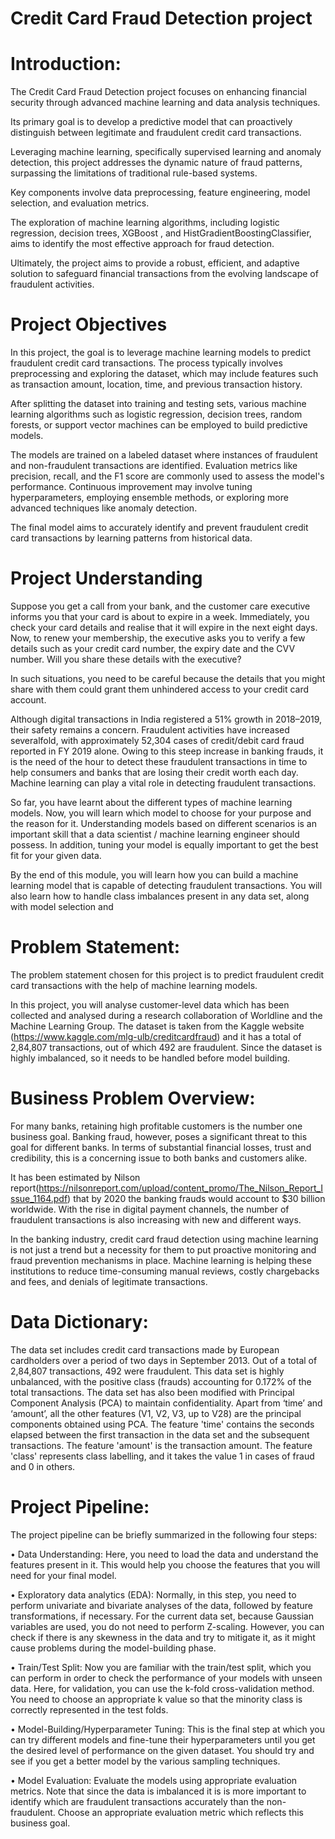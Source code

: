 # Credit Card Fraud Detection project

# Introduction:

The Credit Card Fraud Detection project focuses on enhancing financial security through advanced machine learning and data analysis techniques.

Its primary goal is to develop a predictive model that can proactively distinguish between legitimate and fraudulent credit card transactions.

Leveraging machine learning, specifically supervised learning and anomaly detection, this project addresses the dynamic nature of fraud patterns, surpassing the limitations of traditional rule-based systems.

Key components involve data preprocessing, feature engineering, model selection, and evaluation metrics.

The exploration of machine learning algorithms, including logistic regression, decision trees, XGBoost , and HistGradientBoostingClassifier, aims to identify the most effective approach for fraud detection.

Ultimately, the project aims to provide a robust, efficient, and adaptive solution to safeguard financial transactions from the evolving landscape of fraudulent activities.

# Project Objectives

In this project, the goal is to leverage machine learning models to predict fraudulent credit card transactions. The process typically involves preprocessing and exploring the dataset, which may include features such as transaction amount, location, time, and previous transaction history.

After splitting the dataset into training and testing sets, various machine learning algorithms such as logistic regression, decision trees, random forests, or support vector machines can be employed to build predictive models.

The models are trained on a labeled dataset where instances of fraudulent and non-fraudulent transactions are identified. Evaluation metrics like precision, recall, and the F1 score are commonly used to assess the model's performance. Continuous improvement may involve tuning hyperparameters, employing ensemble methods, or exploring more advanced techniques like anomaly detection.

The final model aims to accurately identify and prevent fraudulent credit card transactions by learning patterns from historical data.

# Project Understanding

Suppose you get a call from your bank, and the customer care executive informs you that your card is about to expire in a week. Immediately, you check your card details and realise that it will expire in the next eight days. Now, to renew your membership, the executive asks you to verify a few details such as your credit card number, the expiry date and the CVV number. Will you share these details with the executive?

In such situations, you need to be careful because the details that you might share with them could grant them unhindered access to your credit card account.

Although digital transactions in India registered a 51% growth in 2018–2019, their safety remains a concern. Fraudulent activities have increased severalfold, with approximately 52,304 cases of credit/debit card fraud reported in FY 2019 alone. Owing to this steep increase in banking frauds, it is the need of the hour to detect these fraudulent transactions in time to help consumers and banks that are losing their credit worth each day. Machine learning can play a vital role in detecting fraudulent transactions.

So far, you have learnt about the different types of machine learning models. Now, you will learn which model to choose for your purpose and the reason for it. Understanding models based on different scenarios is an important skill that a data scientist / machine learning engineer should possess. In addition, tuning your model is equally important to get the best fit for your given data.

By the end of this module, you will learn how you can build a machine learning model that is capable of detecting fraudulent transactions. You will also learn how to handle class imbalances present in any data set, along with model selection and

# Problem Statement:

The problem statement chosen for this project is to predict fraudulent credit card transactions with the help of machine learning models.

In this project, you will analyse customer-level data which has been collected and analysed during a research collaboration of Worldline and the Machine Learning Group.
The dataset is taken from the Kaggle website (https://www.kaggle.com/mlg-ulb/creditcardfraud) and it has a total of 2,84,807 transactions, out of which 492 are fraudulent. Since the dataset is highly imbalanced, so it needs to be handled before model building.

# Business Problem Overview:

For many banks, retaining high profitable customers is the number one business goal. Banking fraud, however, poses a significant threat to this goal for different banks. In terms of substantial financial losses, trust and credibility, this is a concerning issue to both banks and customers alike.

It has been estimated by Nilson report(https://nilsonreport.com/upload/content_promo/The_Nilson_Report_Issue_1164.pdf) that by 2020 the banking frauds would account to $30 billion worldwide. With the rise in digital payment channels, the number of fraudulent transactions is also increasing with new and different ways.

In the banking industry, credit card fraud detection using machine learning is not just a trend but a necessity for them to put proactive monitoring and fraud prevention mechanisms in place. Machine learning is helping these institutions to reduce time-consuming manual reviews, costly chargebacks and fees, and denials of legitimate transactions.

# Data Dictionary:

The data set includes credit card transactions made by European cardholders over a period of two days in September 2013. Out of a total of 2,84,807 transactions, 492 were fraudulent. This data set is highly unbalanced, with the positive class (frauds) accounting for 0.172% of the total transactions. The data set has also been modified with Principal Component Analysis (PCA) to maintain confidentiality. Apart from ‘time’ and ‘amount’, all the other features (V1, V2, V3, up to V28) are the principal components obtained using PCA. The feature 'time' contains the seconds elapsed between the first transaction in the data set and the subsequent transactions. The feature 'amount' is the transaction amount. The feature 'class' represents class labelling, and it takes the value 1 in cases of fraud and 0 in others.

# Project Pipeline:
The project pipeline can be briefly summarized in the following four steps:

• Data Understanding: Here, you need to load the data and understand the features present in it. This would help you choose the features that you will need for your final model.

• Exploratory data analytics (EDA): Normally, in this step, you need to perform univariate and bivariate analyses of the data, followed by feature transformations, if necessary. For the current data set, because Gaussian variables are used, you do not need to perform Z-scaling. However, you can check if there is any skewness in the data and try to mitigate it, as it might cause problems during the model-building phase.

• Train/Test Split: Now you are familiar with the train/test split, which you can perform in order to check the performance of your models with unseen data. Here, for validation, you can use the k-fold cross-validation method. You need to choose an appropriate k value so that the minority class is correctly represented in the test folds.

• Model-Building/Hyperparameter Tuning: This is the final step at which you can try different models and fine-tune their hyperparameters until you get the desired level of performance on the given dataset. You should try and see if you get a better model by the various sampling techniques.

• Model Evaluation: Evaluate the models using appropriate evaluation metrics. Note that since the data is imbalanced it is is more important to identify which are fraudulent transactions accurately than the non-fraudulent. Choose an appropriate evaluation metric which reflects this business goal.

